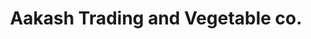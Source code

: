 ---
title: "Aakash Trading and Vegetable co."
url: /nallasopara-west/aakash-trading-and-vegetable-co/
shop: Gemüse & Obst
---